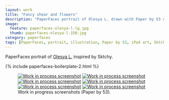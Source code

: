 ```yaml
---
layout: work
title: "Fancy shear and flowers"
description: "PaperFaces portrait of Olesya L. drawn with Paper by 53 on an iPad."
image: 
  feature: paperfaces-olesya-l-lg.jpg
  thumb: paperfaces-olesya-l-150.jpg
category: paperfaces
tags: [PaperFaces, portrait, illustration, Paper by 53, iPad art, Sktchy]
---
```


PaperFaces portrait of [Olesya L.](http://sktchy.com/REiCy) inspired by Sktchy.

{% include paperfaces-boilerplate-2.html %}

<figure class="third">
	<a href="{{ site.url }}/images/paperfaces-olesya-l-process-1-lg.jpg"><img src="{{ site.url }}/images/paperfaces-olesya-l-process-1-600.jpg" alt="Work in process screenshot"></a>
	<a href="{{ site.url }}/images/paperfaces-olesya-l-process-2-lg.jpg"><img src="{{ site.url }}/images/paperfaces-olesya-l-process-2-600.jpg" alt="Work in process screenshot"></a>
	<a href="{{ site.url }}/images/paperfaces-olesya-l-process-3-lg.jpg"><img src="{{ site.url }}/images/paperfaces-olesya-l-process-3-600.jpg" alt="Work in process screenshot"></a>
	<a href="{{ site.url }}/images/paperfaces-olesya-l-process-4-lg.jpg"><img src="{{ site.url }}/images/paperfaces-olesya-l-process-4-600.jpg" alt="Work in process screenshot"></a>
	<a href="{{ site.url }}/images/paperfaces-olesya-l-process-5-lg.jpg"><img src="{{ site.url }}/images/paperfaces-olesya-l-process-5-600.jpg" alt="Work in process screenshot"></a>
	<a href="{{ site.url }}/images/paperfaces-olesya-l-process-6-lg.jpg"><img src="{{ site.url }}/images/paperfaces-olesya-l-process-6-600.jpg" alt="Work in process screenshot"></a>
	<figcaption>Work in progress screenshots (Paper by 53).</figcaption>
</figure>